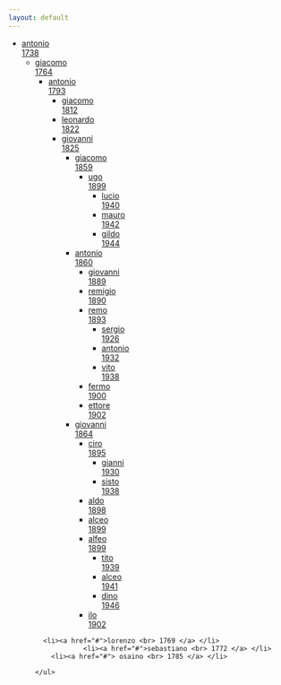 ```yaml
---
layout: default
---
```


<!--
Family tree
-->

<div class="tree">
<ul>
    <li><a href="http://aldosolari.net/solari/antonio.html">antonio <br> 1738 </a>
		<ul>
		    <li><a href="http://aldosolari.net/solari/giacomo.html">giacomo <br> 1764 </a> 
        <ul>
             <li><a href="http://aldosolari.net/solari/antonio2.html">antonio <br> 1793 </a> 
             <ul>
                  <li><a href="http://aldosolari.net/solari/glg.html">giacomo <br> 1812 </a> </li>
  			          <li><a href="http://aldosolari.net/solari/glg.html">leonardo <br> 1822 </a> </li>
                  <li><a href="http://aldosolari.net/solari/glg.html"> giovanni <br> 1825 </a>
                  <ul>
                      <li><a href="#">giacomo <br> 1859 </a> 
                      <ul>
                           <li><a href="#">ugo <br> 1899 </a> 
                           <ul>
                                <li><a href="#">lucio <br> 1940 </a> </li>
    		                        <li><a href="#">mauro <br> 1942 </a> </li>
                                <li><a href="#"> gildo <br> 1944 </a> </li>
                           </li>
                           </ul>
                      </li>
                      </ul>
    		              <li><a href="#">antonio <br> 1860 </a> 
      	              <ul>   
                           <li><a href="#">giovanni <br> 1889 </a> </li>
                           <li><a href="http://aldosolari.net/solari/remigio.html">remigio <br> 1890 </a> </li>
                           <li><a href="#">remo <br> 1893 </a> 
                            <ul>
                                <li><a href="#">sergio <br> 1926 </a> </li>
      	                        <li><a href="#">antonio <br> 1932 </a> </li>
                                <li><a href="#"> vito <br> 1938 </a>
                           </li>
                           </ul>
                           <li><a href="http://it.wikipedia.org/wiki/Fermo_Solari">fermo <br> 1900 </a> </li>
                           <li><a href="#">ettore <br> 1902 </a> </li>
    		              </li>
                      </ul>
                      <li><a href="http://aldosolari.net/solari/giovanni.html">giovanni <br> 1864 </a>
                           <ul>   
                           <li> <a href="#">ciro <br> 1895 </a> 
                            <ul> 
                                <li><a href="#">gianni <br> 1930 </a> </li>
                                <li><a href="#">sisto <br> 1938 </a> </li>
      	                   </li>
                           </ul>
                           <li><a href="#">aldo <br> 1898 </a> </li>
                           <li><a href="#">alceo <br> 1899 </a> </li>
                           <li><a href="http://aldosolari.net/solari/alfeo.html">alfeo <br> 1899 </a> 
                           <ul> 
                                <li><a href="http://it.wikipedia.org/wiki/Tito_Solari_Capellari">tito <br> 1939 </a> </li>
                                <li><a href="#">alceo <br> 1941 </a> </li>
                                 <li><a href="#">dino <br> 1946 </a> </li>
                           </li>
                           </ul>
                           <li><a href="#">ilo <br> 1902 </a> </li>
      	              </li>
                      </ul>
                  </li>
                  </ul>
             </li>
             </ul>
        </ul>
        </li>

      <li><a href="#">lorenzo <br> 1769 </a> </li>
				<li><a href="#">sebastiano <br> 1772 </a> </li>
        <li><a href="#"> osaino <br> 1785 </a> </li>

    </ul>
</ul>
</div>

